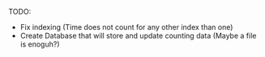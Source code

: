 TODO:
- Fix indexing (Time does not count for any other index than one)
- Create Database that will store and update counting data (Maybe a file is enoguh?)
